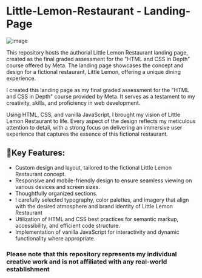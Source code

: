 <h1>Little-Lemon-Restaurant - Landing-Page</h1>

![image](https://github.com/DanielTelesR/Little-Lemon-Restaurant---Landing-Page/assets/110556268/73aaa805-5f33-484c-80dc-b7285866c4fc)


<p>This repository hosts the authorial Little Lemon Restaurant landing page, created as the final graded assessment for the "HTML and CSS in Depth" course offered by Meta. The landing page showcases the concept and design for a fictional restaurant, Little Lemon, offering a unique dining experience.</p>

<p> I created this landing page as my final graded assessment for the "HTML and CSS in Depth" course provided by Meta. It serves as a testament to my creativity, skills, and proficiency in web development.</p>
<p>Using HTML, CSS, and vanilla JavaScript, I brought my vision of Little Lemon Restaurant to life. Every aspect of the design reflects my meticulous attention to detail, with a strong focus on delivering an immersive user experience that captures the essence of this fictional restaurant.</p>

<h2> 🎯Key Features:</h2>
<ul>
  <li>Custom design and layout, tailored to the fictional Little Lemon Restaurant concept.</li>
  <li>Responsive and mobile-friendly design to ensure seamless viewing on various devices and screen sizes.</li>
  <li>Thoughtfully organized sections.</li>
  <li>I carefully selected typography, color palettes, and imagery that align with the desired atmosphere and brand identity of Little Lemon Restaurant</li>
  <li>Utilization of HTML and CSS best practices for semantic markup, accessibility, and efficient code structure.</li>
  <li>Implementation of vanilla JavaScript for interactivity and dynamic functionality where appropriate.</li>
</ul>
<h3>Please note that this repository represents my individual creative work and is not affiliated with any real-world establishment</h3>

